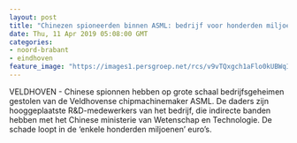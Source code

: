 ```yaml
---
layout: post
title: "Chinezen spioneerden binnen ASML: bedrijf voor honderden miljoenen gedupeerd"
date: Thu, 11 Apr 2019 05:08:00 GMT
categories: 
- noord-brabant 
- eindhoven 
feature_image: "https://images1.persgroep.net/rcs/v9vTQxgch1aFlo0kUBWqIFZwLWg/diocontent/131077425/_fitwidth/400/?appId=21791a8992982cd8da851550a453bd7f&quality=0.7"
---
```


VELDHOVEN - Chinese spionnen hebben op grote schaal bedrijfsgeheimen gestolen van de Veldhovense chipmachinemaker ASML. De daders zijn hooggeplaatste R&D-medewerkers van het bedrijf, die indirecte banden hebben met het Chinese ministerie van Wetenschap en Technologie. De schade loopt in de ‘enkele honderden miljoenen’ euro’s.
